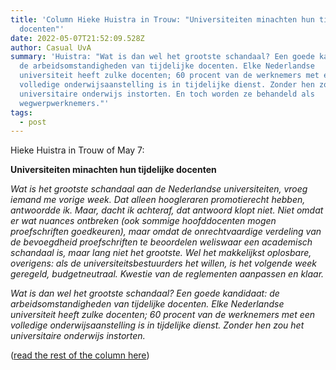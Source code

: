 ```yaml
---
title: 'Column Hieke Huistra in Trouw: "Universiteiten minachten hun tijdelijke
  docenten"'
date: 2022-05-07T21:52:09.528Z
author: Casual UvA
summary: 'Huistra: "Wat is dan wel het grootste schandaal? Een goede kandidaat:
  de arbeidsomstandigheden van tijdelijke docenten. Elke Nederlandse
  universiteit heeft zulke docenten; 60 procent van de werknemers met een
  volledige onderwijsaanstelling is in tijdelijke dienst. Zonder hen zou het
  universitaire onderwijs instorten. En toch worden ze behandeld als
  wegwerpwerknemers."'
tags:
  - post
---
```

Hieke Huistra in Trouw of May 7:

**Universiteiten minachten hun tijdelijke docenten**

*Wat is het grootste schandaal aan de Nederlandse universiteiten, vroeg iemand me vorige week. Dat alleen hoogleraren promotierecht hebben, antwoordde ik. Maar, dacht ik achteraf, dat antwoord klopt niet. Niet omdat er wat nuances ontbreken (ook sommige hoofddocenten mogen proefschriften goedkeuren), maar omdat de onrechtvaardige verdeling van de bevoegdheid proefschriften te beoordelen weliswaar een academisch schandaal is, maar lang niet het grootste. Wel het makkelijkst oplosbare, overigens: als de universiteitsbestuurders het willen, is het volgende week geregeld, budgetneutraal. Kwestie van de reglementen aanpassen en klaar.*

*Wat is dan wel het grootste schandaal? Een goede kandidaat: de arbeidsomstandigheden van tijdelijke docenten. Elke Nederlandse universiteit heeft zulke docenten; 60 procent van de werknemers met een volledige onderwijsaanstelling is in tijdelijke dienst. Zonder hen zou het universitaire onderwijs instorten.*

([read the rest of the column here](https://www.trouw.nl/wetenschap/universiteiten-minachten-hun-tijdelijke-docenten~ba30df2d/?utm_campaign=shared_earned&utm_medium=social&utm_source=twitter))